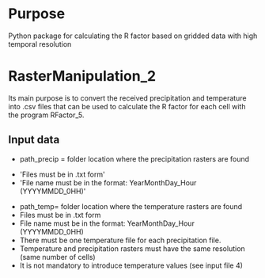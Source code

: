 # Purpose
Python package for calculating the R factor based on gridded data with high temporal resolution

# RasterManipulation_2 

Its main purpose is to convert the received precipitation and temperature into .csv files that can be used to calculate the R factor for each cell with the program RFactor_5. 
    
## Input data
* path_precip = folder location where the precipitation rasters are found
 - 'Files must be in .txt form' 
 - 'File name must be in the format: YearMonthDay_Hour (YYYYMMDD_0HH)'
* path_temp= folder location where the temperature rasters are found
 * Files must be in .txt form 
 * File name must be in the format: YearMonthDay_Hour (YYYYMMDD_0HH)
 * There must be one temperature file for each precipitation file. 
 * Temperature and precipitation rasters must have the same resolution (same number of cells)
 * It is not mandatory to introduce temperature values (see input file 4)


